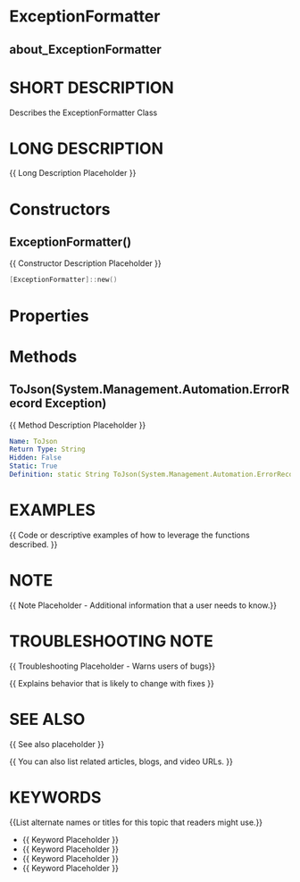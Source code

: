 # ExceptionFormatter
## about_ExceptionFormatter

# SHORT DESCRIPTION
Describes the ExceptionFormatter Class

# LONG DESCRIPTION
{{ Long Description Placeholder }}


# Constructors
## ExceptionFormatter()
{{ Constructor Description Placeholder }}

```powershell
[ExceptionFormatter]::new()
```


# Properties

# Methods
## ToJson(System.Management.Automation.ErrorRecord Exception)
{{ Method Description Placeholder }}

```yaml
Name: ToJson
Return Type: String
Hidden: False
Static: True
Definition: static String ToJson(System.Management.Automation.ErrorRecord Exception)
```


# EXAMPLES
{{ Code or descriptive examples of how to leverage the functions described. }}

# NOTE
{{ Note Placeholder - Additional information that a user needs to know.}}

# TROUBLESHOOTING NOTE
{{ Troubleshooting Placeholder - Warns users of bugs}}

{{ Explains behavior that is likely to change with fixes }}

# SEE ALSO
{{ See also placeholder }}

{{ You can also list related articles, blogs, and video URLs. }}

# KEYWORDS
{{List alternate names or titles for this topic that readers might use.}}

- {{ Keyword Placeholder }}
- {{ Keyword Placeholder }}
- {{ Keyword Placeholder }}
- {{ Keyword Placeholder }}    



